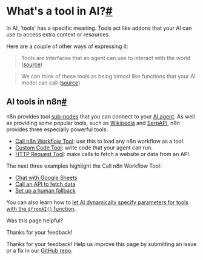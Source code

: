 [ ](https://github.com/n8n-io/n8n-docs/edit/main/docs/advanced-ai/examples/understand-tools.md "Edit this page")

# What's a tool in AI?[#](#whats-a-tool-in-ai "Permanent link")

In AI, 'tools' has a specific meaning. Tools act like addons that your AI can use to access extra context or resources.

Here are a couple of other ways of expressing it:

> Tools are interfaces that an agent can use to interact with the world ([source](https://langchain-ai.github.io/langgraphjs/how-tos/tool-calling/))

> We can think of these tools as being almost like functions that your AI model can call ([source](https://www.udemy.com/course/chatgpt-and-langchain-the-complete-developers-masterclass/))

## AI tools in n8n[#](#ai-tools-in-n8n "Permanent link")

n8n provides tool [sub-nodes](../../../glossary/#sub-node-n8n) that you can connect to your [AI agent](../../../glossary/#ai-agent). As well as providing some popular tools, such as [Wikipedia](../../../integrations/builtin/cluster-nodes/sub-nodes/n8n-nodes-langchain.toolwikipedia/) and [SerpAPI](../../../integrations/builtin/cluster-nodes/sub-nodes/n8n-nodes-langchain.toolserpapi/), n8n provides three especially powerful tools:

  * [Call n8n Workflow Tool](../../../integrations/builtin/cluster-nodes/sub-nodes/n8n-nodes-langchain.toolworkflow/): use this to load any n8n workflow as a tool.
  * [Custom Code Tool](../../../integrations/builtin/cluster-nodes/sub-nodes/n8n-nodes-langchain.toolcode/): write code that your agent can run.
  * [HTTP Request Tool](../../../integrations/builtin/cluster-nodes/sub-nodes/n8n-nodes-langchain.toolhttprequest/): make calls to fetch a website or data from an API.



The next three examples highlight the Call n8n Workflow Tool:

  * [Chat with Google Sheets](../data-google-sheets/)
  * [Call an API to fetch data](../api-workflow-tool/)
  * [Set up a human fallback](../human-fallback/)



You can also learn how to [let AI dynamically specify parameters for tools with the `$fromAI()` function](../using-the-fromai-function/).

Was this page helpful? 

Thanks for your feedback! 

Thanks for your feedback! Help us improve this page by submitting an issue or a fix in our [GitHub repo](https://github.com/n8n-io/n8n-docs). 

